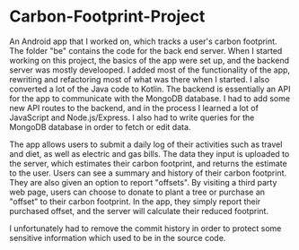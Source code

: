 # Carbon-Footprint-Project

An Android app that I worked on, which tracks a user's carbon footprint. The folder "be" contains the code for the back end server. When I started working on this project, the basics of the app were set up, and the backend server was mostly develooped. I added most of the functionality of the app, rewriting and refactoring most of what was there when I started. I also converted a lot of the Java code to Kotlin. The backend is essentially an API for the app to communicate with the MongoDB database. I had to add some new API routes to the backend, and in the process I learned a lot of JavaScript and Node.js/Express. I also had to write queries for the MongoDB database in order to fetch or edit data.

The app allows users to submit a daily log of their activities such as travel and diet, as well as electric and gas bills. The data they input is uploaded to the server, which estimates their carbon footprint, and returns the estimate to the user. Users can see a summary and history of their carbon footprint. They are also given an option to report "offsets". By visiting a third party web page, users can choose to donate to plant a tree or purchase an "offset" to their carbon footprint. In the app, they simply report their purchased offset, and the server will calculate their reduced footprint.

I unfortunately had to remove the commit history in order to protect some sensitive information which used to be in the source code.
